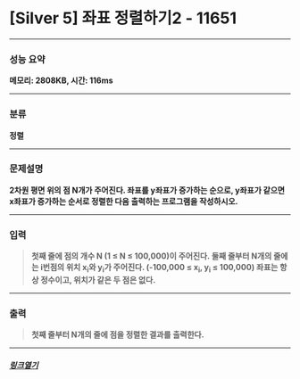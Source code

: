 # [Silver 5] 좌표 정렬하기2 - 11651
___
### **성능 요약**  
**메모리: 2808KB, 시간: 116ms**
___
### **분류**
**정렬**
___
### **문제설명**  
**<p>2차원 평면 위의 점 N개가 주어진다. 좌표를 y좌표가 증가하는 순으로, y좌표가 같으면 x좌표가 증가하는 순서로 정렬한 다음 출력하는 프로그램을 작성하시오.</p>**
___
### **입력**  
 > **<p>첫째 줄에 점의 개수 N (1 ≤ N ≤ 100,000)이 주어진다.&nbsp;둘째 줄부터 N개의 줄에는 i번점의 위치 x<sub>i</sub>와 y<sub>i</sub>가 주어진다. (-100,000 ≤ x<sub>i</sub>, y<sub>i</sub>&nbsp;≤ 100,000) 좌표는 항상 정수이고, 위치가 같은 두 점은 없다.</p>**
 
 ___
### **출력**  
 > **<p>첫째 줄부터 N개의 줄에 점을 정렬한&nbsp;결과를 출력한다.</p>**
 
 ____
 ##### [*링크열기*](https://www.acmicpc.net/problem/11651)